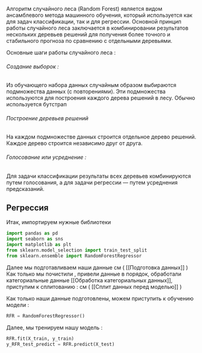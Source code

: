 Алгоритм случайного леса (Random Forest) является видом ансамблевого метода машинного обучения, который используется как для задач классификации, так и для регрессии. Основной принцип работы случайного леса заключается в комбинировании результатов нескольких деревьев решений для получения более точного и стабильного прогноза по сравнению с отдельными деревьями.

Основные шаги работы случайного леса :
<h6>Создание выборок :</h6>
Из обучающего набора данных случайным образом выбираются подмножества данных (с повторениями). Эти подмножества используются для построения каждого дерева решений в лесу. Обычно используется бутстрап 
<h6>Построение деревьев решений</h6>
На каждом подмножестве данных строится отдельное дерево решений. Каждое дерево строится независимо друг от друга.
<h6>Голосование или усреднение : </h6>Для задачи классификации результаты всех деревьев комбинируются путем голосования, а для задачи регрессии — путем усреднения предсказаний.

<h2>Регрессия</h2>
Итак, импортируем нужные библиотеки 

```python 
import pandas as pd
import seaborn as sns
import matplotlib as plt
from sklearn.model_selection import train_test_split
from sklearn.ensemble import RandomForestRegressor
```

Далее мы подготавливаем наши данные см ( [[Подготовка данных]] )
Как только мы почистили , привели данные в порядок, обработали категориальные данные [[Обработка категориальных данных]],  приступим к сплитованию :
см ( [[Сплит данных перед моделью]] )

Как только наши данные подготовлены, можем приступить к обучению модели : 

```python 
RFR = RandomForestRegressor()
```

Далее, мы тренируем нашу модель : 

```python 
RFR.fit(X_train, y_train)
y_RFR_test_predict = RFR.predict(X_test)
```


